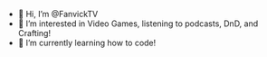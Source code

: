- 👋 Hi, I’m @FanvickTV
- 👀 I’m interested in Video Games, listening to podcasts, DnD, and Crafting! 
- 🌱 I’m currently learning how to code!
